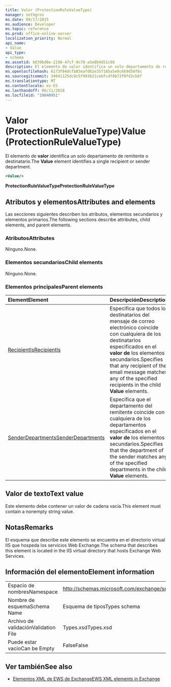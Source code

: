 ```yaml
---
title: Valor (ProtectionRuleValueType)
manager: sethgros
ms.date: 09/17/2015
ms.audience: Developer
ms.topic: reference
ms.prod: office-online-server
localization_priority: Normal
api_name:
- Value
api_type:
- schema
ms.assetid: b039bd6e-2198-47cf-9c78-a5e8b9d51c98
description: El elemento de valor identifica un solo departamento de remitente o destinatario.
ms.openlocfilehash: 6173f94dcfb83eafd62e35f185a5e8c669d50f6c
ms.sourcegitcommit: 34041125dc8c5f993b21cebfc4f8b72f0fd2cb6f
ms.translationtype: MT
ms.contentlocale: es-ES
ms.lasthandoff: 06/11/2018
ms.locfileid: "19840951"
---
```

# <a name="value-protectionrulevaluetype"></a><span data-ttu-id="a728e-103">Valor (ProtectionRuleValueType)</span><span class="sxs-lookup"><span data-stu-id="a728e-103">Value (ProtectionRuleValueType)</span></span>

<span data-ttu-id="a728e-104">El elemento de **valor** identifica un solo departamento de remitente o destinatario.</span><span class="sxs-lookup"><span data-stu-id="a728e-104">The **Value** element identifies a single recipient or sender department.</span></span> 
  
```XML
<Value/>
```

<span data-ttu-id="a728e-105">**ProtectionRuleValueType**</span><span class="sxs-lookup"><span data-stu-id="a728e-105">**ProtectionRuleValueType**</span></span>

## <a name="attributes-and-elements"></a><span data-ttu-id="a728e-106">Atributos y elementos</span><span class="sxs-lookup"><span data-stu-id="a728e-106">Attributes and elements</span></span>

<span data-ttu-id="a728e-107">Las secciones siguientes describen los atributos, elementos secundarios y elementos primarios.</span><span class="sxs-lookup"><span data-stu-id="a728e-107">The following sections describe attributes, child elements, and parent elements.</span></span>
  
### <a name="attributes"></a><span data-ttu-id="a728e-108">Atributos</span><span class="sxs-lookup"><span data-stu-id="a728e-108">Attributes</span></span>

<span data-ttu-id="a728e-109">Ninguno.</span><span class="sxs-lookup"><span data-stu-id="a728e-109">None.</span></span>
  
### <a name="child-elements"></a><span data-ttu-id="a728e-110">Elementos secundarios</span><span class="sxs-lookup"><span data-stu-id="a728e-110">Child elements</span></span>

<span data-ttu-id="a728e-111">Ninguno.</span><span class="sxs-lookup"><span data-stu-id="a728e-111">None.</span></span>
  
### <a name="parent-elements"></a><span data-ttu-id="a728e-112">Elementos principales</span><span class="sxs-lookup"><span data-stu-id="a728e-112">Parent elements</span></span>

|<span data-ttu-id="a728e-113">**Element**</span><span class="sxs-lookup"><span data-stu-id="a728e-113">**Element**</span></span>|<span data-ttu-id="a728e-114">**Descripción**</span><span class="sxs-lookup"><span data-stu-id="a728e-114">**Description**</span></span>|
|:-----|:-----|
|[<span data-ttu-id="a728e-115">RecipientIs</span><span class="sxs-lookup"><span data-stu-id="a728e-115">RecipientIs</span></span>](recipientis.md) <br/> |<span data-ttu-id="a728e-116">Especifica que todos los destinatarios del mensaje de correo electrónico coincide con cualquiera de los destinatarios especificados en el **valor de** los elementos secundarios.</span><span class="sxs-lookup"><span data-stu-id="a728e-116">Specifies that any recipient of the email message matches any of the specified recipients in the child **Value** elements.</span></span>  <br/> |
|[<span data-ttu-id="a728e-117">SenderDepartments</span><span class="sxs-lookup"><span data-stu-id="a728e-117">SenderDepartments</span></span>](senderdepartments.md) <br/> |<span data-ttu-id="a728e-118">Especifica que el departamento del remitente coincide con cualquiera de los departamentos especificados en el **valor de** los elementos secundarios.</span><span class="sxs-lookup"><span data-stu-id="a728e-118">Specifies that the department of the sender matches any of the specified departments in the child **Value** elements.</span></span>  <br/> |
   
## <a name="text-value"></a><span data-ttu-id="a728e-119">Valor de texto</span><span class="sxs-lookup"><span data-stu-id="a728e-119">Text value</span></span>

<span data-ttu-id="a728e-120">Este elemento debe contener un valor de cadena vacía.</span><span class="sxs-lookup"><span data-stu-id="a728e-120">This element must contain a nonempty string value.</span></span>
  
## <a name="remarks"></a><span data-ttu-id="a728e-121">Notas</span><span class="sxs-lookup"><span data-stu-id="a728e-121">Remarks</span></span>

<span data-ttu-id="a728e-122">El esquema que describe este elemento se encuentra en el directorio virtual IIS que hospeda los servicios Web Exchange.</span><span class="sxs-lookup"><span data-stu-id="a728e-122">The schema that describes this element is located in the IIS virtual directory that hosts Exchange Web Services.</span></span>
  
## <a name="element-information"></a><span data-ttu-id="a728e-123">Información del elemento</span><span class="sxs-lookup"><span data-stu-id="a728e-123">Element information</span></span>

|||
|:-----|:-----|
|<span data-ttu-id="a728e-124">Espacio de nombres</span><span class="sxs-lookup"><span data-stu-id="a728e-124">Namespace</span></span>  <br/> |http://schemas.microsoft.com/exchange/services/2006/types  <br/> |
|<span data-ttu-id="a728e-125">Nombre de esquema</span><span class="sxs-lookup"><span data-stu-id="a728e-125">Schema Name</span></span>  <br/> |<span data-ttu-id="a728e-126">Esquema de tipos</span><span class="sxs-lookup"><span data-stu-id="a728e-126">Types schema</span></span>  <br/> |
|<span data-ttu-id="a728e-127">Archivo de validación</span><span class="sxs-lookup"><span data-stu-id="a728e-127">Validation File</span></span>  <br/> |<span data-ttu-id="a728e-128">Types.xsd</span><span class="sxs-lookup"><span data-stu-id="a728e-128">Types.xsd</span></span>  <br/> |
|<span data-ttu-id="a728e-129">Puede estar vacío</span><span class="sxs-lookup"><span data-stu-id="a728e-129">Can be Empty</span></span>  <br/> |<span data-ttu-id="a728e-130">False</span><span class="sxs-lookup"><span data-stu-id="a728e-130">False</span></span>  <br/> |
   
## <a name="see-also"></a><span data-ttu-id="a728e-131">Ver también</span><span class="sxs-lookup"><span data-stu-id="a728e-131">See also</span></span>

- [<span data-ttu-id="a728e-132">Elementos XML de EWS de Exchange</span><span class="sxs-lookup"><span data-stu-id="a728e-132">EWS XML elements in Exchange</span></span>](ews-xml-elements-in-exchange.md)

